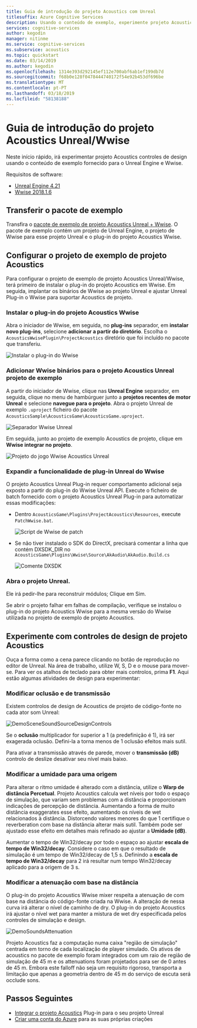 ```yaml
---
title: Guia de introdução do projeto Acoustics com Unreal
titlesuffix: Azure Cognitive Services
description: Usando o conteúdo de exemplo, experimente projeto Acoustics controles de design do Unreal e Wwise e implementar a área de trabalho do Windows.
services: cognitive-services
author: kegodin
manager: nitinme
ms.service: cognitive-services
ms.subservice: acoustics
ms.topic: quickstart
ms.date: 03/14/2019
ms.author: kegodin
ms.openlocfilehash: 1314e393d292145ef112e700abf6ab1ef199db7d
ms.sourcegitcommit: f68b0e128f0478444740172f54e92b453df696be
ms.translationtype: MT
ms.contentlocale: pt-PT
ms.lasthandoff: 03/18/2019
ms.locfileid: "58138188"
---
```

# <a name="project-acoustics-unrealwwise-quickstart"></a>Guia de introdução do projeto Acoustics Unreal/Wwise
Neste início rápido, irá experimentar projeto Acoustics controles de design usando o conteúdo de exemplo fornecido para o Unreal Engine e Wwise.

Requisitos de software:
* [Unreal Engine 4.21](https://www.unrealengine.com/)
* [Wwise 2018.1.6](https://www.audiokinetic.com/products/wwise/)

## <a name="download-the-sample-package"></a>Transferir o pacote de exemplo
Transfira o [pacote de exemplo de projeto Acoustics Unreal + Wwise](http://www.microsoft.com/downloads/details.aspx?FamilyID=f03dff5a-5780-462e-87ef-e6d039d0748d). O pacote de exemplo contém um projeto de Unreal Engine, o projeto de Wwise para esse projeto Unreal e o plug-in do projeto Acoustics Wwise.

## <a name="set-up-the-project-acoustics-sample-project"></a>Configurar o projeto de exemplo de projeto Acoustics
Para configurar o projeto de exemplo de projeto Acoustics Unreal/Wwise, terá primeiro de instalar o plug-in do projeto Acoustics em Wwise. Em seguida, implantar os binários de Wwise ao projeto Unreal e ajustar Unreal Plug-in o Wwise para suportar Acoustics de projeto.

### <a name="install-the-project-acoustics-wwise-plugin"></a>Instalar o plug-in do projeto Acoustics Wwise
Abra o iniciador de Wwise, em seguida, no **plug-ins** separador, em **instalar novo plug-ins**, selecione **adicionar a partir do diretório**. Escolha o `AcousticsWwisePlugin\ProjectAcoustics` diretório que foi incluído no pacote que transferiu.

![Instalar o plug-in do Wwise](media/wwise-install-new-plugin.png)

### <a name="add-wwise-binaries-to-the-project-acoustics-unreal-sample-project"></a>Adicionar Wwise binários para o projeto Acoustics Unreal projeto de exemplo
A partir do iniciador de Wwise, clique nas **Unreal Engine** separador, em seguida, clique no menu de hambúrguer junto a **projetos recentes de motor Unreal** e selecione **navegue para o projeto**. Abra o projeto Unreal de exemplo `.uproject` ficheiro do pacote `AcousticsSample\AcousticsGame\AcousticsGame.uproject`.

![Separador Wwise Unreal](media/wwise-unreal-tab.png)

Em seguida, junto ao projeto de exemplo Acoustics de projeto, clique em **Wwise integrar no projeto**.

![Projeto do jogo Wwise Acoustics Unreal](media/wwise-acoustics-game-project.png)

### <a name="extend-wwises-unreal-plugin-functionality"></a>Expandir a funcionalidade de plug-in Unreal do Wwise
O projeto Acoustics Unreal Plug-in requer comportamento adicional seja exposto a partir do plug-in do Wwise Unreal API. Execute o ficheiro de batch fornecido com o projeto Acoustics Unreal Plug-in para automatizar essas modificações:
* Dentro `AcousticsGame\Plugins\ProjectAcoustics\Resources`, execute `PatchWwise.bat`.

    ![Script de Wwise de patch](media/patch-wwise-script.png)

* Se não tiver instalado o SDK do DirectX, precisará comentar a linha que contém DXSDK_DIR no `AcousticsGame\Plugins\Wwise\Source\AkAudio\AkAudio.Build.cs`

    ![Comente DXSDK](media/directx-sdk-comment.png)

### <a name="open-the-unreal-project"></a>Abra o projeto Unreal. 
Ele irá pedir-lhe para reconstruir módulos; Clique em Sim.

Se abrir o projeto falhar em falhas de compilação, verifique se instalou o plug-in do projeto Acoustics Wwise para a mesma versão do Wwise utilizada no projeto de exemplo de projeto Acoustics.

## <a name="experiment-with-project-acoustics-design-controls"></a>Experimente com controles de design de projeto Acoustics
Ouça a forma como a cena parece clicando no botão de reprodução no editor de Unreal. Na área de trabalho, utilize W, S, D e o mouse para mover-se. Para ver os atalhos de teclado para obter mais controlos, prima **F1**. Aqui estão algumas atividades de design para experimentar:

### <a name="modify-occlusion-and-transmission"></a>Modificar oclusão e de transmissão
Existem controlos de design de Acoustics de projeto de código-fonte no cada ator som Unreal:

![DemoSceneSoundSourceDesignControls](media/demo-scene-sound-source-design-controls.png)

Se o **oclusão** multiplicador for superior a 1 (a predefinição é 1), irá ser exagerada oclusão. Defini-la a torna menos de 1 oclusão efeitos mais sutil.

Para ativar a transmissão através de parede, mover o **transmissão (dB)** controlo de deslize desativar seu nível mais baixo. 

### <a name="modify-wetness-for-a-source"></a>Modificar a umidade para uma origem
Para alterar o ritmo umidade é alterado com a distância, utilize o **Warp de distância Percetual**. Projeto Acoustics calcula wet níveis por todo o espaço de simulação, que variam sem problemas com a distância e proporcionam indicações de percepção de distância. Aumentando a forma de muito distância exaggerates esse efeito, aumentando os níveis de wet relacionados à distância. Distorcendo valores menores do que 1 certifique o reverberation com base na distância alterar mais sutil. Também pode ser ajustado esse efeito em detalhes mais refinado ao ajustar a **Umidade (dB)**.

Aumentar o tempo de Win32/decay por todo o espaço ao ajustar **escala de tempo de Win32/decay**. Considere o caso em que o resultado de simulação é um tempo de Win32/decay de 1,5 s. Definindo a **escala de tempo de Win32/decay** para 2 irá resultar num tempo Win32/decay aplicado para a origem de 3 s.

### <a name="modify-distance-based-attenuation"></a>Modificar a atenuação com base na distância
O plug-in do projeto Acoustics Wwise mixer respeita a atenuação de com base na distância do código-fonte criada na Wwise. A alteração de nessa curva irá alterar o nível de caminho de dry. O plug-in do projeto Acoustics irá ajustar o nível wet para manter a mistura de wet dry especificada pelos controles de simulação e design.

![DemoSoundsAttenuation](media/demo-sounds-attenuation.png)

Projeto Acoustics faz a computação numa caixa "região de simulação" centrada em torno de cada localização de player simulado. Os ativos de acoustics no pacote de exemplo foram integrados com um raio de região de simulação de 45 m e os attenuations foram projetados para ser de 0 antes de 45 m. Embora este falloff não seja um requisito rigoroso, transporta a limitação que apenas a geometria dentro de 45 m do serviço de escuta será occlude sons.

## <a name="next-steps"></a>Passos Seguintes
* [Integrar o projeto Acoustics](unreal-integration.md) Plug-in para o seu projeto Unreal
* [Criar uma conta do Azure](create-azure-account.md) para as suas próprias criações


